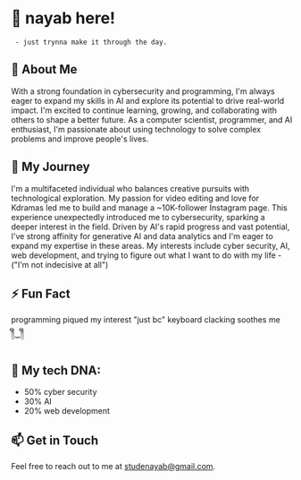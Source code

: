# 👋 nayab here!
     - just trynna make it through the day.

## 👀 About Me
With a strong foundation in cybersecurity and programming, I'm always eager to expand my skills in AI and explore its potential to drive real-world impact. I'm excited to continue learning, growing, and collaborating with others to shape a better future. As a computer scientist, programmer, and AI enthusiast, I'm passionate about using technology to solve complex problems and improve people's lives. 

## 🌱 My Journey
I'm a multifaceted individual who balances creative pursuits with technological exploration. My passion for video editing and love for Kdramas led me to build and manage a ~10K-follower Instagram page. This experience unexpectedly introduced me to cybersecurity, sparking a deeper interest in the field. Driven by AI's rapid progress and vast potential, I've strong affinity for generative AI and data analytics and I'm eager to expand my expertise in these areas. My interests include cyber security, AI, web development, and trying to figure out what I want to do with my life - ("I'm not indecisive at all")

## ⚡ Fun Fact 
programming piqued my interest "just bc" keyboard clacking soothes me ༎ຶ⁠‿⁠༎ຶ

## 🧬 My tech DNA: 
- 50% cyber security
- 30% AI
- 20% web development

## 📫 Get in Touch
Feel free to reach out to me at [studenayab@gmail.com](mailto:studenayab@gmail.com).

<!---
vinabi/vinabi is a ✨ special ✨ repository because its `README.md` (this file) appears on your GitHub profile.
You can click the Preview link to take a look at your changes.
--->
